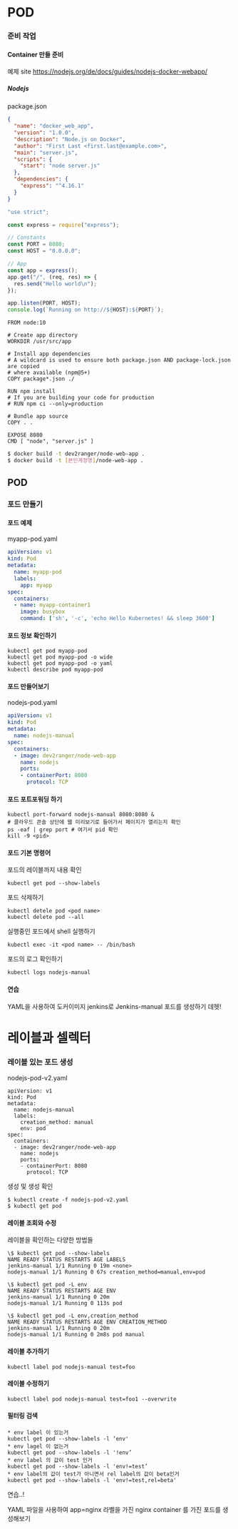 # POD

### 준비 작업

#### Container 만들 준비

예제 site
https://nodejs.org/de/docs/guides/nodejs-docker-webapp/

##### Nodejs

package.json

```json
{
  "name": "docker_web_app",
  "version": "1.0.0",
  "description": "Node.js on Docker",
  "author": "First Last <first.last@example.com>",
  "main": "server.js",
  "scripts": {
    "start": "node server.js"
  },
  "dependencies": {
    "express": "^4.16.1"
  }
}
```

```javascript
"use strict";

const express = require("express");

// Constants
const PORT = 8080;
const HOST = "0.0.0.0";

// App
const app = express();
app.get("/", (req, res) => {
  res.send("Hello world\n");
});

app.listen(PORT, HOST);
console.log(`Running on http://${HOST}:${PORT}`);
```

```
FROM node:10

# Create app directory
WORKDIR /usr/src/app

# Install app dependencies
# A wildcard is used to ensure both package.json AND package-lock.json are copied
# where available (npm@5+)
COPY package*.json ./

RUN npm install
# If you are building your code for production
# RUN npm ci --only=production

# Bundle app source
COPY . .

EXPOSE 8080
CMD [ "node", "server.js" ]
```

```bash
$ docker build -t dev2ranger/node-web-app .
$ docker build -t [본인계정명]/node-web-app .

```

## POD

### 포드 만들기

#### 포드 예제

myapp-pod.yaml
```yaml
apiVersion: v1
kind: Pod
metadata:
  name: myapp-pod
  labels:
    app: myapp
spec:
  containers:
  - name: myapp-container1
    image: busybox
    command: ['sh', '-c', 'echo Hello Kubernetes! && sleep 3600']
```

#### 포드 정보 확인하기

```
kubectl get pod myapp-pod
kubectl get pod myapp-pod -o wide
kubectl get pod myapp-pod -o yaml
kubectl describe pod myapp-pod
```

#### 포드 만들어보기

nodejs-pod.yaml

```yaml
apiVersion: v1
kind: Pod
metadata:
  name: nodejs-manual
spec:
  containers:
  - image: dev2ranger/node-web-app
    name: nodejs
    ports:
    - containerPort: 8080
      protocol: TCP
```

#### 포드 포트포워딩 하기

```
kubectl port-forward nodejs-manual 8080:8080 &
# 클라우드 콘솔 상단에 웹 미리보기로 들어가서 페이지가 열리는지 확인
ps -eaf | grep port # 여기서 pid 확인
kill -9 <pid>
```

#### 포드 기본 명령어

포드의 레이블까지 내용 확인

```
kubectl get pod --show-labels
```

포드 삭제하기

```
kubectl detele pod <pod name>
kubectl delete pod --all
```

실행중인 포드에서 shell 실행하기

```
kubectl exec -it <pod name> -- /bin/bash
```

포드의 로그 확인하기

```
kubectl logs nodejs-manual
```

#### 연습

YAML을 사용하여 도커이미지 jenkins로 Jenkins-manual 포드를 생성하기 데헷!

# 레이블과 셀렉터

### 레이블 있는 포드 생성

nodejs-pod-v2.yaml

```
apiVersion: v1
kind: Pod
metadata:
  name: nodejs-manual
  labels:
    creation_method: manual
    env: pod
spec:
  containers:
  - image: dev2ranger/node-web-app
    name: nodejs
    ports:
    - containerPort: 8080
      protocol: TCP
```

생성 및 생성 확인

```
$ kubectl create -f nodejs-pod-v2.yaml
$ kubectl get pod
```

#### 레이블 조회와 수정

레이블을 확인하는 다양한 방법들

```
\$ kubectl get pod --show-labels
NAME READY STATUS RESTARTS AGE LABELS
jenkins-manual 1/1 Running 0 19m <none>
nodejs-manual 1/1 Running 0 67s creation_method=manual,env=pod
```

```
\$ kubectl get pod -L env
NAME READY STATUS RESTARTS AGE ENV
jenkins-manual 1/1 Running 0 20m
nodejs-manual 1/1 Running 0 113s pod
```

```
\$ kubectl get pod -L env,creation_method
NAME READY STATUS RESTARTS AGE ENV CREATION_METHOD
jenkins-manual 1/1 Running 0 20m
nodejs-manual 1/1 Running 0 2m8s pod manual
```

#### 레이블 추가하기

```
kubectl label pod nodejs-manual test=foo
```

#### 레이블 수정하기

```
kubectl label pod nodejs-manual test=foo1 --overwrite
```

#### 필터링 검색

```
* env label 이 있는거
kubectl get pod --show-labels -l ‘env'
* env lagel 이 없는거
kubectl get pod --show-labels -l '!env’
* env label 의 값이 test 인거
kubectl get pod --show-labels -l 'env!=test’
* env label의 값이 test가 아니면서 rel label의 값이 beta인거
kubectl get pod --show-labels -l 'env!=test,rel=beta'
```

연습..!

YAML 파일을 사용하여 app=nginx 라벨을 가진 nginx container 를 가진 포드를 생성해보기
